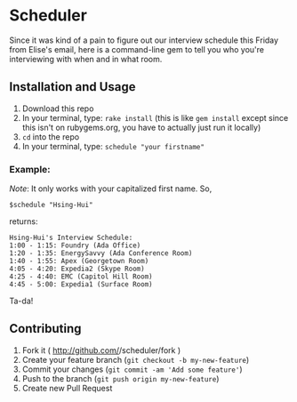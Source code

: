 # Scheduler

Since it was kind of a pain to figure out our interview schedule this Friday from Elise's email, here is a command-line gem to tell you who you're interviewing with when and in what room.

## Installation and Usage

1.  Download this repo
2.  In your terminal, type: `rake install` (this is like `gem install` except since this isn't on rubygems.org, you have to actually just run it locally)  
3.  `cd` into the repo
4.  In your terminal, type:  `schedule "your firstname"`

### Example:
*Note*: It only works with your capitalized first name. So, 

    $schedule "Hsing-Hui"
    
returns:

    Hsing-Hui's Interview Schedule:
    1:00 - 1:15: Foundry (Ada Office)
    1:20 - 1:35: EnergySavvy (Ada Conference Room)
    1:40 - 1:55: Apex (Georgetown Room)
    4:05 - 4:20: Expedia2 (Skype Room)
    4:25 - 4:40: EMC (Capitol Hill Room)
    4:45 - 5:00: Expedia1 (Surface Room)
    
Ta-da!

## Contributing

1. Fork it ( http://github.com/<my-github-username>/scheduler/fork )
2. Create your feature branch (`git checkout -b my-new-feature`)
3. Commit your changes (`git commit -am 'Add some feature'`)
4. Push to the branch (`git push origin my-new-feature`)
5. Create new Pull Request
